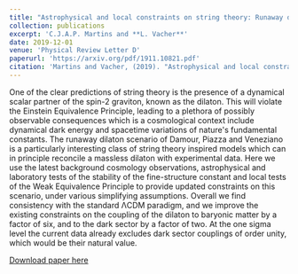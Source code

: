 ```yaml
---
title: "Astrophysical and local constraints on string theory: Runaway dilaton models"
collection: publications
excerpt: 'C.J.A.P. Martins and **L. Vacher**'
date: 2019-12-01
venue: 'Physical Review Letter D'
paperurl: 'https://arxiv.org/pdf/1911.10821.pdf'
citation: 'Martins and Vacher, (2019). "Astrophysical and local constraints on string theory: runaway dilaton models." Phys. Rev. D 100, 123514 (2019)'
---
```

One of the clear predictions of string theory is the presence of a dynamical scalar partner of the spin-2 graviton, known as the dilaton. This will violate the Einstein Equivalence Principle, leading to a plethora of possibly observable consequences which is a cosmological context include dynamical dark energy and spacetime variations of nature's fundamental constants. The runaway dilaton scenario of Damour, Piazza and Veneziano is a particularly interesting class of string theory inspired models which can in principle reconcile a massless dilaton with experimental data. Here we use the latest background cosmology observations, astrophysical and laboratory tests of the stability of the fine-structure constant and local tests of the Weak Equivalence Principle to provide updated constraints on this scenario, under various simplifying assumptions. Overall we find consistency with the standard ΛCDM paradigm, and we improve the existing constraints on the coupling of the dilaton to baryonic matter by a factor of six, and to the dark sector by a factor of two. At the one sigma level the current data already excludes dark sector couplings of order unity, which would be their natural value.

[Download paper here](https://arxiv.org/pdf/1911.10821.pdf)

